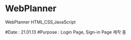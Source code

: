 # WebPlanner
WebPlanner HTML,CSS,JavaScript

#Date : 21.01.13
#Purpose : Login Page, Sign-in Page 제작 중
